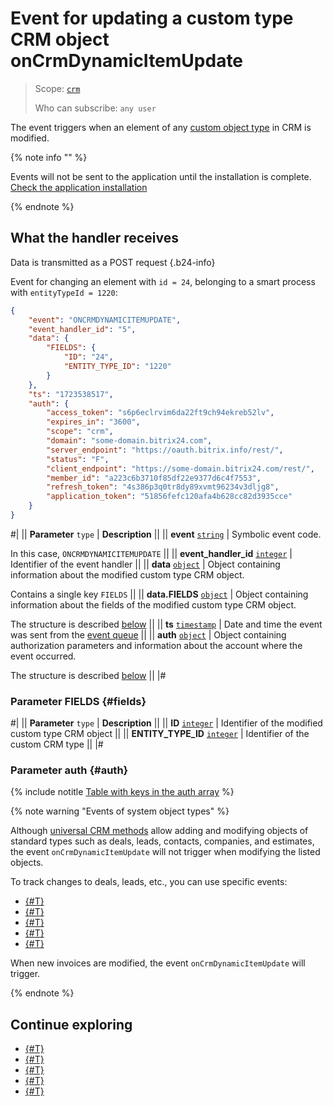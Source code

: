 # Event for updating a custom type CRM object onCrmDynamicItemUpdate

> Scope: [`crm`](../../../scopes/permissions.md)
>
> Who can subscribe: `any user`

The event triggers when an element of any [custom object type](../user-defined-object-types/index.md) in CRM is modified.

{% note info "" %}

Events will not be sent to the application until the installation is complete. [Check the application installation](../../../../settings/app-installation/installation-finish.md)

{% endnote %}

## What the handler receives

Data is transmitted as a POST request {.b24-info}

Event for changing an element with `id = 24`, belonging to a smart process with `entityTypeId = 1220`:

```json
{
    "event": "ONCRMDYNAMICITEMUPDATE",
    "event_handler_id": "5",
    "data": {
        "FIELDS": {
            "ID": "24",
            "ENTITY_TYPE_ID": "1220"
        }
    },
    "ts": "1723538517",
    "auth": {
        "access_token": "s6p6eclrvim6da22ft9ch94ekreb52lv",
        "expires_in": "3600",
        "scope": "crm",
        "domain": "some-domain.bitrix24.com",
        "server_endpoint": "https://oauth.bitrix.info/rest/",
        "status": "F",
        "client_endpoint": "https://some-domain.bitrix24.com/rest/",
        "member_id": "a223c6b3710f85df22e9377d6c4f7553",
        "refresh_token": "4s386p3q0tr8dy89xvmt96234v3dljg8",
        "application_token": "51856fefc120afa4b628cc82d3935cce"
    }
}
```

#|
|| **Parameter**
`type` | **Description** ||
|| **event**
[`string`][1] | Symbolic event code.

In this case, `ONCRMDYNAMICITEMUPDATE` ||
|| **event_handler_id**
[`integer`][1] | Identifier of the event handler ||
|| **data**
[`object`][1] | Object containing information about the modified custom type CRM object.

Contains a single key `FIELDS` ||
|| **data.FIELDS**
[`object`][1] | Object containing information about the fields of the modified custom type CRM object.

The structure is described [below](#fields) ||
|| **ts**
[`timestamp`][1] | Date and time the event was sent from the [event queue](../../../events/index.md) ||
|| **auth**
[`object`][1] | Object containing authorization parameters and information about the account where the event occurred.

The structure is described [below](#auth) ||
|#

### Parameter FIELDS {#fields}

#|
|| **Parameter**
`type` | **Description** ||
|| **ID**
[`integer`][1] | Identifier of the modified custom type CRM object ||
|| **ENTITY_TYPE_ID**
[`integer`][1] | Identifier of the custom CRM type ||
|#

### Parameter auth {#auth}

{% include notitle [Table with keys in the auth array](../../../../_includes/auth-params-in-events.md) %}

{% note warning "Events of system object types" %}

Although [universal CRM methods](../index.md) allow adding and modifying objects of standard types such as deals, leads, contacts, companies, and estimates, the event `onCrmDynamicItemUpdate` will not trigger when modifying the listed objects.

To track changes to deals, leads, etc., you can use specific events:

- [{#T}](../../deals/events/on-crm-deal-update.md)
- [{#T}](../../leads/events/on-crm-lead-update.md)
- [{#T}](../../contacts/events/on-crm-contact-update.md)
- [{#T}](../../companies/events/on-crm-company-update.md)
- [{#T}](../../quote/events/on-crm-quote-update.md)

When new invoices are modified, the event `onCrmDynamicItemUpdate` will trigger.

{% endnote %}

## Continue exploring

- [{#T}](../../../events/index.md)
- [{#T}](../../../events/event-bind.md)
- [{#T}](index.md)
- [{#T}](on-crm-dynamic-item-add.md)
- [{#T}](on-crm-dynamic-item-delete.md)

[1]: ../../../data-types.md